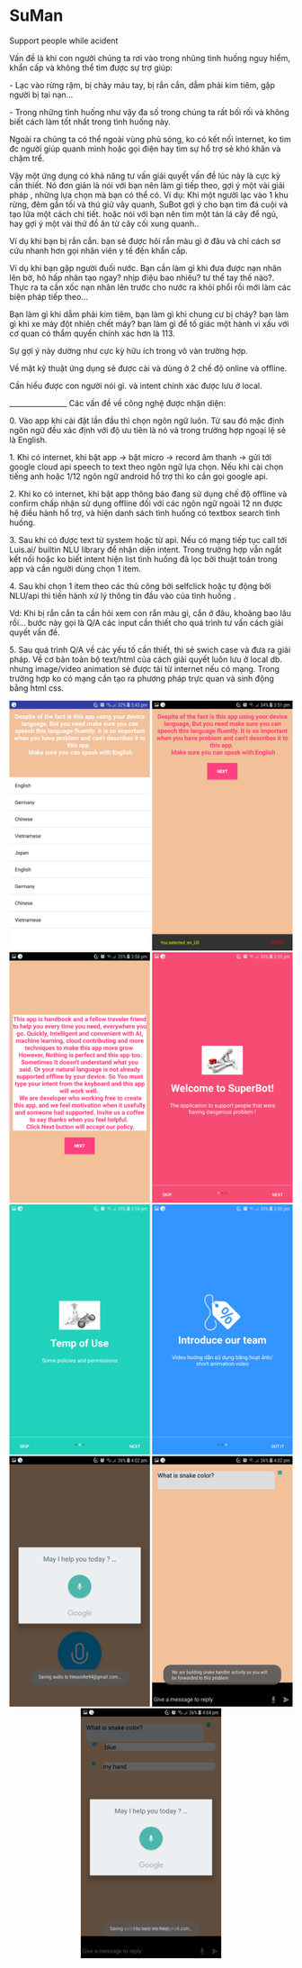 # SuMan
Support people while acident
<p>Vấn đề là khi con người chúng ta rơi vào trong nhũng tình huống nguy hiểm, khẩn cấp và không thể tìm được sự trợ giúp:</p>
<p>- Lạc vào rừng rậm, bị chảy máu tay, bị rắn cắn, dẫm phải kim tiêm, gặp người bị tai nạn...   </p>
<p>- Trong những tình huống như vậy đa số trong chúng ta rất bối rối và không biết cách làm tốt nhất trong tình huống này.</p>
<p>Ngoài ra chúng ta có thể ngoài vùng phủ sóng, ko có kết nối internet, ko tìm đc người giúp quanh mình hoặc gọi điện hay tìm sự hổ trợ sẻ khó khăn và chậm trể. </p>
<p>Vậy một ứng dụng có khả năng tư vấn giải quyết vấn đề lúc này là cực kỳ cần thiết. Nó đơn giản là nói với bạn nên làm gì tiếp theo, gợi ý một vài giải pháp , những lựa chọn mà bạn có thể có. Ví dụ: Khi một người lạc vào 1 khu rừng, đêm gần tối và thú giử vây quanh, SuBot gợi ý cho bạn tìm đá cuội và tạo lữa một cách chi tiết. hoặc nói với bạn nên tìm một tán lá cây để ngủ, hay gợi ý một vài thứ đồ ăn từ cây cối xung quanh..</p>
<p>Ví dụ khi bạn bị rắn cắn. bạn sẻ được hỏi rắn màu gì ở đâu và chỉ cách sơ cứu nhanh hơn gọi nhân viên y tế đến khẩn cấp. </p>
<p>Ví dụ khi bạn gặp người đuối nước. Bạn cần làm gì khi đưa được nạn nhân lên bờ, hô hấp nhân tạo ngay? nhịp điệu bao nhiêu? tư thế tay thế nào?. Thực ra ta cần xốc nạn nhân lên trước cho nước ra khỏi phổi rồi mới làm các biện pháp tiếp theo...</p>
<p>Bạn làm gì khi dẫm phải kim tiêm, bạn làm gì khi chung cư bị cháy? bạn làm gì khi xe máy đột nhiên chết máy? bạn làm gì để tố giác một hành vi xấu với cơ quan có thẩm quyền chính xác hơn là 113. </p>
<p>Sự gợi ý này dường như cực kỳ hữu ích trong vô vàn trường hợp. </p>
<p>Về mặt kỹ thuật ứng dụng sẻ được cài và dùng ở 2 chế độ online và offline.</p>
<p>Cần hiểu được con người nói gì. và intent chính xác được lưu ở local. </p>
________________
Các vấn đề về công nghệ được nhận diện: 
<p>0. Vào app khi cài đặt lần đầu thì chọn ngôn ngữ luôn. Từ sau đó mặc định ngôn ngữ đều xác định với độ ưu tiên là nó và trong trường hợp ngoại lệ sẻ là English. </p>
<p>1. Khi có internet, khi bật app -> bật micro -> record âm thanh -> gửi tới google cloud api speech to text theo ngôn ngữ lựa chọn. Nếu khi cài chọn tiếng anh hoặc 1/12 ngôn ngữ android hổ trợ thì ko cần gọi google api.</p>
<p>2. Khi ko có internet, khi bật app thông báo đang sử dụng chế độ offline và confirm chấp nhận sử dụng offline đối với các ngôn ngữ ngoài 12 nn được hệ điều hành hổ trợ, và hiện danh sách tình huống có textbox search tình huống. </p>
<p>3. Sau khi có được text từ system hoặc từ api. Nếu có mạng tiếp tục call tới Luis.ai/ builtin NLU library để nhận diện intent. Trong trường hợp vẫn ngắt kết nối hoặc ko biết intent hiện list tình huống đã lọc bởi thuật toán trong app và cần người dùng chọn 1 item.</p>
<p>4. Sau khi chọn 1 item theo các thủ công bởi selfclick hoặc tự động bởi NLU/api thì tiến hành xử lý thông tin đầu vào của tình huống .</p>
<p>Vd: Khi bị rắn cắn ta cần hỏi xem con rắn màu gì, cắn ở đâu, khoảng bao lâu rồi... bước này gọi là Q/A các input cần thiết cho quá trình tư vấn cách giải quyết vấn đề. </p>
<p>5. Sau quá trình Q/A về các yếu tố cần thiết, thì sẻ swich case và đưa ra giải pháp. Về cơ bản toàn bộ text/html của cách giải quyết luôn lưu ở local db. nhưng image/video animation sẻ được tải từ internet nếu có mạng. Trong trường hợp ko có mạng cần tạo ra phương pháp trực quan và sinh động bằng html css.</p>
<p align="center">
<img src="https://github.com/hieuxinhe94/SuMan/blob/master/Screenshot_20180504-154308.png" width="250" />
<img src="https://github.com/hieuxinhe94/SuMan/blob/master/Screenshot_20180504-155158.png" width="250" />
<img src="https://github.com/hieuxinhe94/SuMan/blob/master/Screenshot_20180504-155857.png" width="250" />
<img src="https://github.com/hieuxinhe94/SuMan/blob/master/Screenshot_20180504-155908.png" width="250" />
<img src="https://github.com/hieuxinhe94/SuMan/blob/master/Screenshot_20180504-155919.png" width="250" />
<img src="https://github.com/hieuxinhe94/SuMan/blob/master/Screenshot_20180504-155924.png" width="250" />
<img src="https://github.com/hieuxinhe94/SuMan/blob/master/Screenshot_20180504-160244.png" width="250" />
<img src="https://github.com/hieuxinhe94/SuMan/blob/master/Screenshot_20180504-160255.png" width="250" />
<img src="https://github.com/hieuxinhe94/SuMan/blob/master/Screenshot_20180504-160436%201.png" width="250" />
 
</p> 

